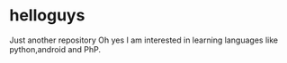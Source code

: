 # helloguys
Just another repository
Oh yes I am interested in learning languages like python,android and PhP. 
